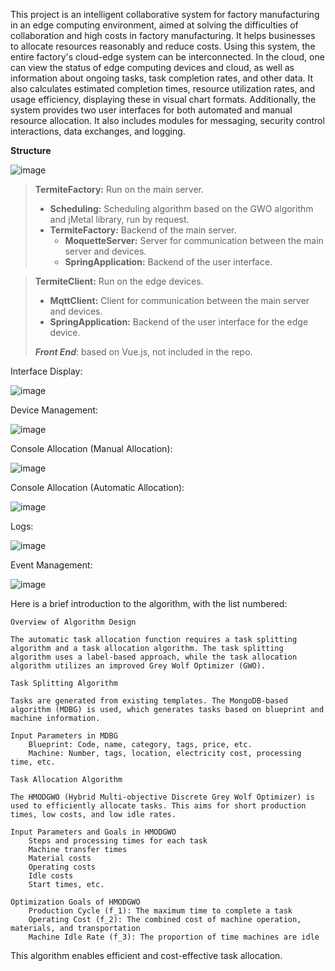 This project is an intelligent collaborative system for factory manufacturing in an edge computing environment, aimed at solving the difficulties of collaboration and high costs in factory manufacturing. It helps businesses to allocate resources reasonably and reduce costs. Using this system, the entire factory's cloud-edge system can be interconnected. In the cloud, one can view the status of edge computing devices and cloud, as well as information about ongoing tasks, task completion rates, and other data. It also calculates estimated completion times, resource utilization rates, and usage efficiency, displaying these in visual chart formats. Additionally, the system provides two user interfaces for both automated and manual resource allocation. It also includes modules for messaging, security control interactions, data exchanges, and logging.

**Structure**

![image](https://github.com/ToroshiBenitobi/TermiteFactory/assets/82752385/58502dca-3243-4779-b807-b73a8ea91ea5)

> **TermiteFactory:** Run on the main server.
> - **Scheduling:** Scheduling algorithm based on the GWO algorithm and jMetal library, run by request.
> - **TermiteFactory:** Backend of the main server.
>   - **MoquetteServer:** Server for communication between the main server and devices.
>   - **SpringApplication:** Backend of the user interface.

> **TermiteClient:** Run on the edge devices.
> - **MqttClient:** Client for communication between the main server and devices.
> - **SpringApplication:** Backend of the user interface for the edge device.
>
> ***Front End***: based on Vue.js, not included in the repo.


Interface Display:

![image](https://github.com/ToroshiBenitobi/TermiteFactory/assets/82752385/8427474a-9a37-44ac-963b-9369d8ee2cc0)

Device Management:

![image](https://github.com/ToroshiBenitobi/TermiteFactory/assets/82752385/7839e5db-a0cb-4eac-847e-f40c6200434d)

Console Allocation (Manual Allocation):

![image](https://github.com/ToroshiBenitobi/TermiteFactory/assets/82752385/46e83cd3-92f2-4e5f-b2a5-28751b828dc3)

Console Allocation (Automatic Allocation):

![image](https://github.com/ToroshiBenitobi/TermiteFactory/assets/82752385/01669d99-c5d2-4e84-bc2e-ad971a32181a)

Logs:

![image](https://github.com/ToroshiBenitobi/TermiteFactory/assets/82752385/8473739a-ecdf-401d-aeac-785ace365087)

Event Management:

![image](https://github.com/ToroshiBenitobi/TermiteFactory/assets/82752385/578af556-669b-409d-a914-26205efb0727)


Here is a brief introduction to the algorithm, with the list numbered:

    Overview of Algorithm Design

    The automatic task allocation function requires a task splitting algorithm and a task allocation algorithm. The task splitting algorithm uses a label-based approach, while the task allocation algorithm utilizes an improved Grey Wolf Optimizer (GWO).

    Task Splitting Algorithm

    Tasks are generated from existing templates. The MongoDB-based algorithm (MDBG) is used, which generates tasks based on blueprint and machine information.

    Input Parameters in MDBG
        Blueprint: Code, name, category, tags, price, etc.
        Machine: Number, tags, location, electricity cost, processing time, etc.

    Task Allocation Algorithm

    The HMODGWO (Hybrid Multi-objective Discrete Grey Wolf Optimizer) is used to efficiently allocate tasks. This aims for short production times, low costs, and low idle rates.

    Input Parameters and Goals in HMODGWO
        Steps and processing times for each task
        Machine transfer times
        Material costs
        Operating costs
        Idle costs
        Start times, etc.

    Optimization Goals of HMODGWO
        Production Cycle (f_1): The maximum time to complete a task
        Operating Cost (f_2): The combined cost of machine operation, materials, and transportation
        Machine Idle Rate (f_3): The proportion of time machines are idle

This algorithm enables efficient and cost-effective task allocation.

